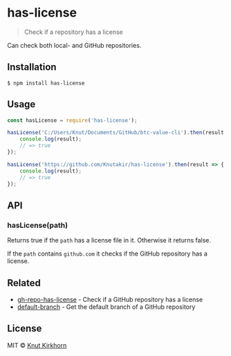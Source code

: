 # has-license
> Check if a repository has a license

Can check both local- and GitHub repositories. 

## Installation
```
$ npm install has-license
```

## Usage
```js
const hasLicense = require('has-license');

hasLicense('C:/Users/Knut/Documents/GitHub/btc-value-cli').then(result => {
    console.log(result);
    // => true
});

hasLicense('https://github.com/Knutakir/has-license').then(result => {
    console.log(result);
    // => true
});
```

## API
### hasLicense(path)
Returns true if the `path` has a license file in it. Otherwise it returns false.

If the `path` contains `github.com` it checks if the GitHub repository has a license.  

## Related
- [gh-repo-has-license](https://github.com/Knutakir/gh-repo-has-license) - Check if a GitHub repository has a license
- [default-branch](https://github.com/Knutakir/default-branch) - Get the default branch of a GitHub repository

## License
MIT © [Knut Kirkhorn](LICENSE)
